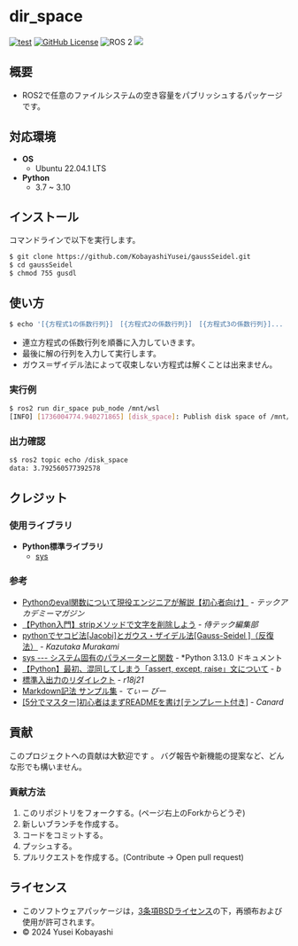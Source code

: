 # dir_space
[![test](https://github.com/KobayashiYusei/dir_space/actions/workflows/test.yml/badge.svg)](https://github.com/KobayashiYusei/dir_space/actions/workflows/test.yml)
[![GitHub License](https://img.shields.io/github/license/KobayashiYusei/numberGuesser)](LICENSE)
![ROS 2](https://img.shields.io/badge/ROS%202-Jazzy-green)
<img src="https://img.shields.io/badge/ -Python-F9DC3E.svg?logo=python">

## 概要
- ROS2で任意のファイルシステムの空き容量をパブリッシュするパッケージです。

## 対応環境
- **OS**
    - Ubuntu 22.04.1 LTS
- **Python**
    - 3.7 ~ 3.10

## インストール
コマンドラインで以下を実行します。
```bash
$ git clone https://github.com/KobayashiYusei/gaussSeidel.git
$ cd gaussSeidel
$ chmod 755 gusdl
```

## 使い方
```bash
$ echo '[{方程式1の係数行列}]　[{方程式2の係数行列}]　[{方程式3の係数行列}]...  [{右辺の解行列}]' | ./gusdl
```
- 連立方程式の係数行列を順番に入力していきます。
- 最後に解の行列を入力して実行します。
- ガウス＝ザイデル法によって収束しない方程式は解くことは出来ません。

### 実行例
```bash
$ ros2 run dir_space pub_node /mnt/wsl
[INFO] [1736004774.940271865] [disk_space]: Publish disk space of /mnt/wsl
```
### 出力確認
```bash
s$ ros2 topic echo /disk_space
data: 3.792560577392578
```
## クレジット
### 使用ライブラリ
- **Python標準ライブラリ**
    - [sys](https://docs.python.org/ja/3/library/sys.html) 
### 参考
- [Pythonのeval関数について現役エンジニアが解説【初心者向け】](https://magazine.techacademy.jp/magazine/40662) - *テックアカデミーマガジン*
- [【Python入門】stripメソッドで文字を削除しよう](https://www.sejuku.net/blog/50412) - *侍テック編集部*
- [pythonでヤコビ法[Jacobi]とガウス・ザイデル法[Gauss-Seidel ]（反復法）](https://qiita.com/murakamixi/items/61dbea027db3f33d5b41) - *Kazutaka Murakami*
- [sys --- システム固有のパラメーターと関数](https://docs.python.org/ja/3/library/sys.html) - *Python 3.13.0 ドキュメント
- [【Python】最初、混同してしまう「assert, except, raise」文について](https://qiita.com/baby-0105/items/0e30348589fa0a9d2424) - *b*
- [標準入出力のリダイレクト](https://qiita.com/r18j21/items/0e7d0e48c02d14ed9893) - *r18j21*
- [Markdown記法 サンプル集](https://qiita.com/tbpgr/items/989c6badefff69377da7) - *てぃー びー*
- [[5分でマスター]初心者はまずREADMEを書け[テンプレート付き]](https://qiita.com/Canard_engineer_c_cpp/items/81ce4e53881138dbf37f) - *Canard*

## 貢献
このプロジェクトへの貢献は大歓迎です 。 
バグ報告や新機能の提案など、どんな形でも構いません。
### 貢献方法
1. このリポジトリをフォークする。(ページ右上のForkからどうぞ)
2. 新しいブランチを作成する。
3. コードをコミットする。
4. プッシュする。
5. プルリクエストを作成する。(Contribute → Open pull request)
　
## ライセンス
- このソフトウェアパッケージは，[3条項BSDライセンス](LICENSE)の下，再頒布および使用が許可されます。
- © 2024 Yusei Kobayashi
